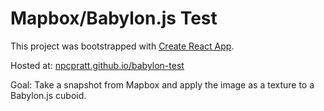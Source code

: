 # Mapbox/Babylon.js Test

This project was bootstrapped with [Create React App](https://github.com/facebook/create-react-app).

Hosted at: [npcpratt.github.io/babylon-test](https://npcpratt.github.io/babylon-test)

Goal: Take a snapshot from Mapbox and apply the image as a texture to a Babylon.js cuboid.
